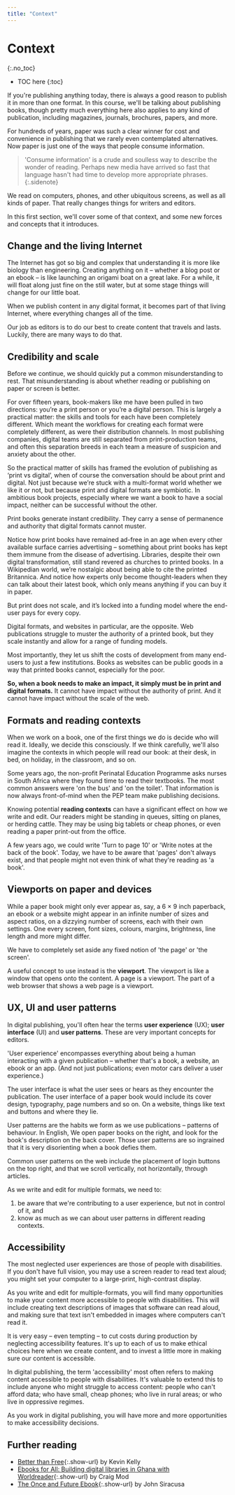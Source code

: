```yaml
---
title: "Context"
---
```


# Context
{:.no_toc}

* TOC here
{:toc}

If you're publishing anything today, there is always a good reason to publish it in more than one format. In this course, we'll be talking about publishing books, though pretty much everything here also applies to any kind of publication, including magazines, journals, brochures, papers, and more.

For hundreds of years, paper was such a clear winner for cost and convenience in publishing that we rarely even contemplated alternatives. Now paper is just one of the ways that people consume information.

> 'Consume information' is a crude and soulless way to describe the wonder of reading. Perhaps new media have arrived so fast that language hasn't had time to develop more appropriate phrases.
{:.sidenote}

We read on computers, phones, and other ubiquitous screens, as well as all kinds of paper. That really changes things for writers and editors.

In this first section, we'll cover some of that context, and some new forces and concepts that it introduces.

## Change and the living Internet

The Internet has got so big and complex that understanding it is more like biology than engineering. Creating anything on it – whether a blog post or an ebook – is like launching an origami boat on a great lake. For a while, it will float along just fine on the still water, but at some stage things will change for our little boat.

When we publish content in any digital format, it becomes part of that living Internet, where everything changes all of the time.

Our job as editors is to do our best to create content that travels and lasts. Luckily, there are many ways to do that.

## Credibility and scale

Before we continue, we should quickly put a common misunderstanding to rest. That misunderstanding is about whether reading or publishing on paper or screen is better.

For over fifteen years, book-makers like me have been pulled in two directions: you’re a print person or you’re a digital person. This is largely a practical matter: the skills and tools for each have been completely different. Which meant the workflows for creating each format were completely different, as were their distribution channels. In most publishing companies, digital teams are still separated from print-production teams, and often this separation breeds in each team a measure of suspicion and anxiety about the other.

So the practical matter of skills has framed the evolution of publishing as ‘print vs digital’, when of course the conversation should be about print and digital. Not just because we’re stuck with a multi-format world whether we like it or not, but because print and digital formats are symbiotic. In ambitious book projects, especially where we want a book to have a social impact, neither can be successful without the other.

Print books generate instant credibility. They carry a sense of permanence and authority that digital formats cannot muster.

Notice how print books have remained ad-free in an age when every other available surface carries advertising – something about print books has kept them immune from the disease of advertising. Libraries, despite their own digital transformation, still stand revered as churches to printed books. In a Wikipedian world, we’re nostalgic about being able to cite the printed Britannica. And notice how experts only become thought-leaders when they can talk about their latest book, which only means anything if you can buy it in paper.

But print does not scale, and it’s locked into a funding model where the end-user pays for every copy.

Digital formats, and websites in particular, are the opposite. Web publications struggle to muster the authority of a printed book, but they scale instantly and allow for a range of funding models.

Most importantly, they let us shift the costs of development from many end-users to just a few institutions. Books as websites can be public goods in a way that printed books cannot, especially for the poor.

**So, when a book needs to make an impact, it simply must be in print and digital formats.** It cannot have impact without the authority of print. And it cannot have impact without the scale of the web.

## Formats and reading contexts

When we work on a book, one of the first things we do is decide who will read it. Ideally, we decide this consciously. If we think carefully, we'll also imagine the contexts in which people will read our book: at their desk, in bed, on holiday, in the classroom, and so on.

Some years ago, the non-profit Perinatal Education Programme asks nurses in South Africa where they found time to read their textbooks. The most common answers were 'on the bus' and 'on the toilet'. That information is now always front-of-mind when the PEP team make publishing decisions.

Knowing potential **reading contexts** can have a significant effect on how we write and edit. Our readers might be standing in queues, sitting on planes, or herding cattle. They may be using big tablets or cheap phones, or even reading a paper print-out from the office.

A few years ago, we could write 'Turn to page 10' or 'Write notes at the back of the book'. Today, we have to be aware that 'pages' don't always exist, and that people might not even think of what they're reading as 'a book'.

## Viewports on paper and devices

While a paper book might only ever appear as, say, a 6 × 9 inch paperback, an ebook or a website might appear in an infinite number of sizes and aspect ratios, on a dizzying number of screens, each with their own settings. One every screen, font sizes, colours, margins, brightness, line length and more might differ.

We have to completely set aside any fixed notion of 'the page' or 'the screen'.

A useful concept to use instead is the **viewport**. The viewport is like a window that opens onto the content. A page is a viewport. The part of a web browser that shows a web page is a viewport.

## UX, UI and user patterns

In digital publishing, you'll often hear the terms **user experience** (UX); **user interface** (UI) and **user patterns**. These are very important concepts for editors.

'User experience' encompasses everything about being a human interacting with a given publication – whether that's a book, a website, an ebook or an app. (And not just publications; even motor cars deliver a user experience.)

The user interface is what the user sees or hears as they encounter the publication. The user interface of a paper book would include its cover design, typography, page numbers and so on. On a website, things like text and buttons and where they lie.

User patterns are the habits we form as we use publications – patterns of behaviour. In English, We open paper books on the right, and look for the book's description on the back cover. Those user patterns are so ingrained that it is very disorienting when a book defies them.

Common user patterns on the web include the placement of login buttons on the top right, and that we scroll vertically, not horizontally, through articles.

As we write and edit for multiple formats, we need to:

1. be aware that we're contributing to a user experience, but not in control of it, and
2. know as much as we can about user patterns in different reading contexts.

## Accessibility

The most neglected user experiences are those of people with disabilities. If you don't have full vision, you may use a screen reader to read text aloud; you might set your computer to a large-print, high-contrast display.

As you write and edit for multiple-formats, you will find many opportunities to make your content more accessible to people with disabilities. This will include creating text descriptions of images that software can read aloud, and making sure that text isn't embedded in images where computers can't read it.

It is very easy – even tempting – to cut costs during production by neglecting accessibility features. It's up to each of us to make ethical choices here when we create content, and to invest a little more in making sure our content is accessible.

In digital publishing, the term 'accessibility' most often refers to making content accessible to people with disabilities. It's valuable to extend this to include anyone who might struggle to access content: people who can't afford data; who have small, cheap phones; who live in rural areas; or who live in oppressive regimes.

As you work in digital publishing, you will have more and more opportunities to make accessibility decisions.

## Further reading

- [Better than Free](http://kk.org/thetechnium/better-than-fre/){:.show-url} by Kevin Kelly
- [Ebooks for All: Building digital libraries in Ghana with Worldreader](https://craigmod.com/essays/worldreader/){:.show-url} by Craig Mod
- [The Once and Future Ebook](https://electricbookworks.com/kb/abcs/the-once-and-future-e-book-by-john-siracusa/){:.show-url} by John Siracusa
